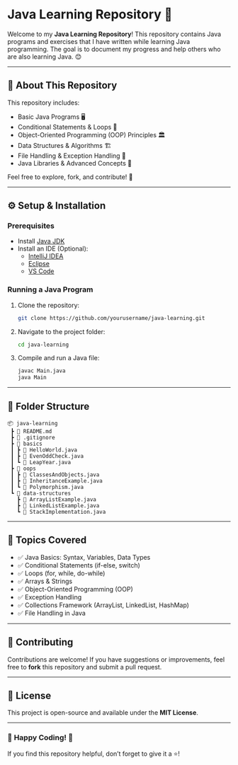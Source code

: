 

# Java Learning Repository 🚀

Welcome to my **Java Learning Repository**! This repository contains Java programs and exercises that I have written while learning Java programming. The goal is to document my progress and help others who are also learning Java. 😊

------

## 📌 About This Repository
This repository includes:
- Basic Java Programs 🖥️
- Conditional Statements & Loops 🔄
- Object-Oriented Programming (OOP) Principles 🏛️
- Data Structures & Algorithms 🏗️
- File Handling & Exception Handling 📂
- Java Libraries & Advanced Concepts 🚀

Feel free to explore, fork, and contribute! 🎯

---

## ⚙️ Setup & Installation

### **Prerequisites**
- Install [Java JDK](https://www.oracle.com/java/technologies/javase-downloads.html)
- Install an IDE (Optional):  
  - [IntelliJ IDEA](https://www.jetbrains.com/idea/)  
  - [Eclipse](https://www.eclipse.org/downloads/)  
  - [VS Code](https://code.visualstudio.com/)

### **Running a Java Program**
1. Clone the repository:
   ```bash
   git clone https://github.com/yourusername/java-learning.git
   ```
2. Navigate to the project folder:
   ```bash
   cd java-learning
   ```
3. Compile and run a Java file:
   ```bash
   javac Main.java
   java Main
   ```

---

## 📂 Folder Structure
```
📦 java-learning
 ┣ 📜 README.md
 ┣ 📜 .gitignore
 ┣ 📂 basics
 ┃ ┣ 📜 HelloWorld.java
 ┃ ┣ 📜 EvenOddCheck.java
 ┃ ┗ 📜 LeapYear.java
 ┣ 📂 oops
 ┃ ┣ 📜 ClassesAndObjects.java
 ┃ ┣ 📜 InheritanceExample.java
 ┃ ┗ 📜 Polymorphism.java
 ┗ 📂 data-structures
   ┣ 📜 ArrayListExample.java
   ┣ 📜 LinkedListExample.java
   ┗ 📜 StackImplementation.java
```

---

## 📝 Topics Covered
- ✅ Java Basics: Syntax, Variables, Data Types  
- ✅ Conditional Statements (if-else, switch)  
- ✅ Loops (for, while, do-while)  
- ✅ Arrays & Strings  
- ✅ Object-Oriented Programming (OOP)  
- ✅ Exception Handling  
- ✅ Collections Framework (ArrayList, LinkedList, HashMap)  
- ✅ File Handling in Java  

---

## 🤝 Contributing
Contributions are welcome! If you have suggestions or improvements, feel free to **fork** this repository and submit a pull request.  

---

## 📜 License
This project is open-source and available under the **MIT License**.

---

### 🌟 **Happy Coding!** 🎯  
If you find this repository helpful, don’t forget to give it a ⭐!


